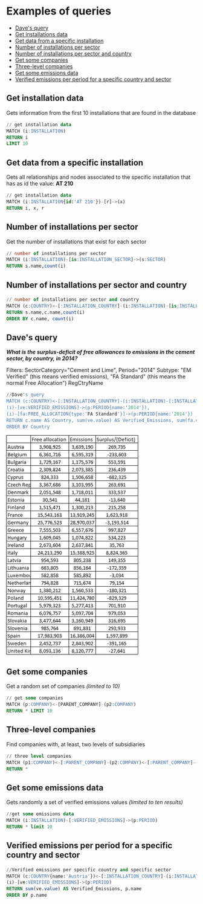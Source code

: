 # Examples of queries

* [Dave's query](#daves-query)
* [Get installations data](#get-installation-data)
* [Get data from a specific installation](#get-data-from-a-specific-installation)
* [Number of installations per sector](#number-of-installations-per-sector)
* [Number of installations per sector and country](#number-of-installations-per-sector-and-country)
* [Get some companies](#get-some-companies)
* [Three-level companies](#three-level-companies)
* [Get some emissions data](#get-some-emissions-data)
* [Verified emissions per period for a specific country and sector](#verified-emissions-per-period-for-a-specific-country-and-sector)


## Get installation data

Gets information from the first 10 installations that are found in the database

``` sql
// get installation data
MATCH (i:INSTALLATION)
RETURN i
LIMIT 10
```

## Get data from a specific installation

Gets all relationships and nodes associated to the specific installation that has as id the value: **AT 210**

``` sql
// get installation data
MATCH (i:INSTALLATION{id:'AT 210'})-[r]->(x)
RETURN i, x, r
```

## Number of installations per sector

Get the number of installations that exist for each sector

``` sql
// number of installations per sector
MATCH (i:INSTALLATION)-[is:INSTALLATION_SECTOR]->(s:SECTOR)
RETURN s.name,count(i)
```

## Number of installations per sector and country

``` sql
// number of installations per sector and country
MATCH (c:COUNTRY)<-[:INSTALLATION_COUNTRY]-(i:INSTALLATION)-[is:INSTALLATION_SECTOR]->(s:SECTOR)
RETURN s.name,c.name,count(i)
ORDER BY c.name, count(i)
```

## Dave's query

_**What is the surplus-deficit of free allowances to emissions in the cement sector, by country, in 2014?**_

Filters: SectorCategory="Cement and Lime", Period="2014"
Subtype: "EM Verified" (this means verified emissions), "FA Standard" (this means the normal Free Allocation")
RegCtryName

``` sql
//Dave's query
MATCH (c:COUNTRY)<-[:INSTALLATION_COUNTRY]-(i:INSTALLATION)-[:INSTALLATION_SECTOR]->(s:SECTOR{name:'Cement and Lime'}),
(i)-[ve:VERIFIED_EMISSIONS]->(p:PERIOD{name:'2014'}),
(i)-[fa:FREE_ALLOCATION{type:'FA Standard'}]->(p:PERIOD{name:'2014'})
RETURN c.name AS Country, sum(ve.value) AS Verified_Emissions, sum(fa.value) AS Free_Allocations, sum(ve.value) - sum(fa.value) AS Surplus_Deficit
ORDER BY Country
```

![Dave's query result](/docs/images/daves_query_output.png)

## Get some companies

Get a random set of companies _(limited to 10)_

``` sql
// get some companies
MATCH (p:COMPANY)<-[PARENT_COMPANY]-(p2:COMPANY)
RETURN * LIMIT 10
```

## Three-level companies

Find companies with, at least, two levels of subsidiaries

``` sql
// three level companies
MATCH (p1:COMPANY)<-[:PARENT_COMPANY]-(p2:COMPANY)<-[:PARENT_COMPANY]-(p3:COMPANY)
RETURN *
```

## Get some emissions data

Gets randomly a set of verified emissions values  _(limited to ten results)_

``` sql
//get some emissions data
MATCH (i:INSTALLATION)-[:VERIFIED_EMISSIONS]->(p:PERIOD)
RETURN * limit 10
```

## Verified emissions per period for a specific country and sector

``` sql
//Verified emissions per specific country and specific sector
MATCH (c:COUNTRY{name:'Austria'})<-[:INSTALLATION_COUNTRY]-(i:INSTALLATION)-[:INSTALLATION_SECTOR]->(s:SECTOR{name:'Cement and Lime'}),
(i)-[ve:VERIFIED_EMISSIONS]->(p:PERIOD)
RETURN sum(ve.value) AS Verified_Emissions, p.name
ORDER BY p.name
```

